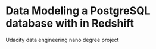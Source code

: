 # Data Modeling a PostgreSQL database with in Redshift
Udacity data engineering nano degree project
